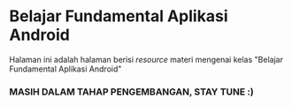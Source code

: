 # Belajar Fundamental Aplikasi Android
Halaman ini adalah halaman berisi *resource* materi mengenai kelas "Belajar Fundamental Aplikasi Android"



### MASIH DALAM TAHAP PENGEMBANGAN, STAY TUNE :)
